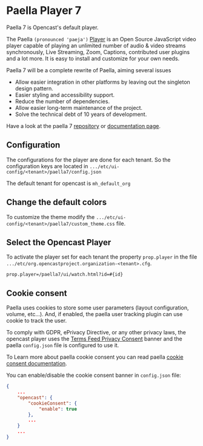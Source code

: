 Paella Player 7
===============

Paella 7 is Opencast's default player.

The Paella `(pronounced 'paeja')` [Player](https://paellaplayer.upv.es) is an Open Source
JavaScript video player capable of playing an unlimited number of audio & video streams 
synchronously, Live Streaming, Zoom, Captions, contributed user plugins and a lot more. 
It is easy to install and customize for your own needs.

Paella 7 will be a complete rewrite of Paella, aiming several issues

- Allow easier integration in other platforms by leaving out the singleton design pattern.
- Easier styling and accessibility support.
- Reduce the number of dependencies.
- Allow easier long-term maintenance of the project.
- Solve the technical debt of 10 years of development.

Have a look at the paella 7 [repository](https://github.com/polimediaupv/paella-core)
or [documentation page](https://github.com/polimediaupv/paella-core/blob/main/doc/index.md).


Configuration
-------------

The configurations for the player are done for each tenant. So the configuration keys are located in
`.../etc/ui-config/<tenant>/paella7/config.json`

The default tenant for opencast is `mh_default_org`

Change the default colors
-------------------------

To customize the theme modify the `.../etc/ui-config/<tenant>/paella7/custom_theme.css` file.

Select the Opencast Player
------------------------------

To activate the player set for each tenant the property `prop.player` in the file `.../etc/org.opencastproject.organization-<tenant>.cfg`.


    prop.player=/paella7/ui/watch.html?id=#{id}


Cookie consent
--------------
Paella uses cookies to store some user parameters (layout configuration, volume, etc...).
And, if enabled, the paella user tracking plugin can use cookie to track the user.

To comply with GDPR, ePrivacy Directive, or any other privacy laws, the opencast player uses 
the [Terms Feed Privacy Consent](https://www.termsfeed.com/privacy-consent/) banner and the 
paella `config.json` file is configured to use it. 

To Learn more about paella cookie consent you can read paella 
[cookie consent documentation](https://paellaplayer.upv.es/#/doc/cookie_consent.md).

You can enable/disable the cookie consent banner in `config.json` file:

```json
{
    ...
    "opencast": {
        "cookieConsent": {
            "enable": true
        },
        ...
    }
    ...
}
```
